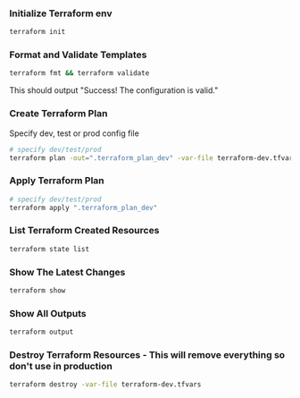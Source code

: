 ### Initialize Terraform env
```bash
terraform init
```

### Format and Validate Templates
```bash
terraform fmt && terraform validate
```
This should output "Success! The configuration is valid."

### Create Terraform Plan
Specify dev, test or prod config file
```bash
# specify dev/test/prod
terraform plan -out=".terraform_plan_dev" -var-file terraform-dev.tfvars
```

### Apply Terraform Plan
```bash
# specify dev/test/prod
terraform apply ".terraform_plan_dev"
```

### List Terraform Created Resources
```bash
terraform state list
```

### Show The Latest Changes
```bash
terraform show
```

### Show All Outputs
```bash
terraform output
```

### Destroy Terraform Resources - This will remove everything so don't use in production
```bash
terraform destroy -var-file terraform-dev.tfvars
```
